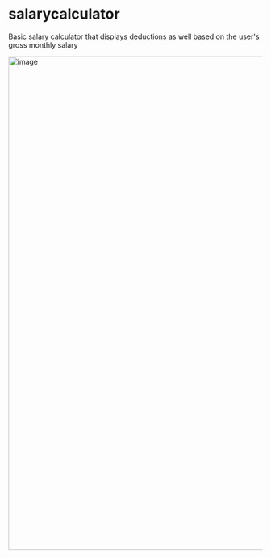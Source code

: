 # salarycalculator
Basic salary calculator that displays deductions as well based on the user's gross monthly salary

<img width="978" alt="image" src="https://user-images.githubusercontent.com/45059789/222965688-45800ad3-3875-4071-bfeb-53edc1ae2093.png">

